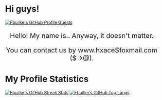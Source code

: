 # Hi guys!

<a align="center"  href="https://github.com/Fbuilke"><img src="https://komarev.com/ghpvc/?&label=Profile+Views&username=Fbuilke&color=2984CC&style=flat" alt="Fbuilke's GitHub Profile Guests"/></a>

<div style="font-size:22px">
    <p align="center">
    Hello! My name is.. Anyway, it doesn't matter.
    </p>
    <p align="center">
        You can contact us by www.hxace$foxmail.com ($->@).
    </p>
</div>



# My Profile Statistics

<p align="">
  <a href="https://github.com/Fbuilke"><img src="https://github-readme-streak-stats.herokuapp.com/?user=Fbuilke&theme=onedark&hide_border=false&stroke=0000" alt="Fbuilke's GitHub Streak Stats"/></a>
  <a href="https://github.com/Fbuilke?tab=repositories"><img src="https://github-readme-stats.vercel.app/api/top-langs/?username=Fbuilke&hide=javascript,html&theme=onedark" alt="Fbuilke's GitHub Top Langs"/></a>
</p>


